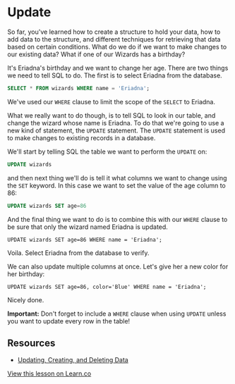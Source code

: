 # Update

So far, you've learned how to create a structure to hold your data, how to add data to the structure, and different techniques for retrieving that data based on certain conditions. What do we do if we want to make changes to our existing data? What if one of our Wizards has a birthday?

It's Eriadna's birthday and we want to change her age. There are two things we need to tell SQL to do. The first is to select Eriadna from the database.

```sql
SELECT * FROM wizards WHERE name = 'Eriadna';
```

We've used our `WHERE` clause to limit the scope of the `SELECT` to Eriadna.

What we really want to do though, is to tell SQL to look in our table, and change the wizard whose name is Eriadna. To do that we're going to use a new kind of statement, the `UPDATE` statement. The `UPDATE` statement is used to make changes to existing records in a database.

We'll start by telling SQL the table we want to perform the `UPDATE` on:

```sql
UPDATE wizards
```

and then next thing we'll do is tell it what columns we want to change using the `SET` keyword. In this case we want to set the value of the age column to 86:

```sql
UPDATE wizards SET age=86
```

And the final thing we want to do is to combine this with our `WHERE` clause to be sure that only the wizard named Eriadna is updated.

```
UPDATE wizards SET age=86 WHERE name = 'Eriadna';
```

Voila. Select Eriadna from the database to verify.

We can also update multiple columns at once. Let's give her a new color for her birthday:

```
UPDATE wizards SET age=86, color='Blue' WHERE name = 'Eriadna';
```

Nicely done.

**Important:** Don't forget to include a `WHERE` clause when using `UPDATE` unless you want to update every row in the table!


## Resources

* [Updating, Creating, and Deleting Data](http://www.padjo.org/tutorials/databases/sql-update-and-delete/)

<a href='https://learn.co/lessons/sql-book-update' data-visibility='hidden'>View this lesson on Learn.co</a>
